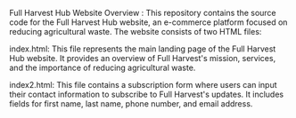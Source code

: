 Full Harvest Hub Website
Overview : This repository contains the source code for the Full Harvest Hub website, an e-commerce platform focused on reducing agricultural waste. The website consists of two HTML files:

index.html: This file represents the main landing page of the Full Harvest Hub website. It provides an overview of Full Harvest's mission, services, and the importance of reducing agricultural waste.

index2.html: This file contains a subscription form where users can input their contact information to subscribe to Full Harvest's updates. It includes fields for first name, last name, phone number, and email address.

